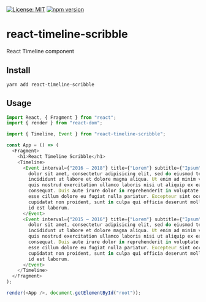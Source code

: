 [![License: MIT](https://img.shields.io/badge/License-MIT-green.svg)](https://opensource.org/licenses/MIT)
[![npm version](https://badge.fury.io/js/react-timeline-scribble.svg)](https://badge.fury.io/js/react-timeline-scribble)

# react-timeline-scribble
React Timeline component

## Install
`yarn add react-timeline-scribble`

## Usage

```js
import React, { Fragment } from "react";
import { render } from "react-dom";

import { Timeline, Event } from "react-timeline-scribble";

const App = () => (
  <Fragment>
    <h1>React Timeline Scribble</h1>
    <Timeline>
      <Event interval={"2016 – 2018"} title={"Lorem"} subtitle={"Ipsum"}>
        dolor sit amet, consectetur adipisicing elit, sed do eiusmod tempor
        incididunt ut labore et dolore magna aliqua. Ut enim ad minim veniam,
        quis nostrud exercitation ullamco laboris nisi ut aliquip ex ea commodo
        consequat. Duis aute irure dolor in reprehenderit in voluptate velit
        esse cillum dolore eu fugiat nulla pariatur. Excepteur sint occaecat
        cupidatat non proident, sunt in culpa qui officia deserunt mollit anim
        id est laborum.
      </Event>
      <Event interval={"2015 – 2016"} title={"Lorem"} subtitle={"Ipsum"}>
        dolor sit amet, consectetur adipisicing elit, sed do eiusmod tempor
        incididunt ut labore et dolore magna aliqua. Ut enim ad minim veniam,
        quis nostrud exercitation ullamco laboris nisi ut aliquip ex ea commodo
        consequat. Duis aute irure dolor in reprehenderit in voluptate velit
        esse cillum dolore eu fugiat nulla pariatur. Excepteur sint occaecat
        cupidatat non proident, sunt in culpa qui officia deserunt mollit anim
        id est laborum.
      </Event>
    </Timeline>
  </Fragment>
);

render(<App />, document.getElementById("root"));
```
